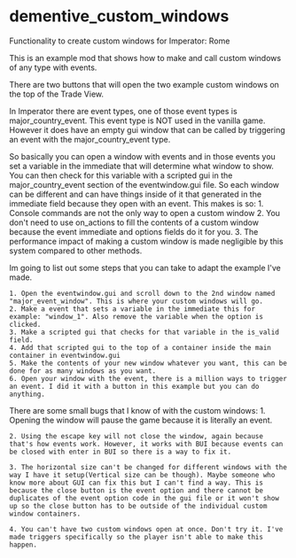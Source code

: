 # dementive_custom_windows
Functionality to create custom windows for Imperator: Rome

This is an example mod that shows how to make and call custom windows of any type with events.

There are two buttons that will open the two example custom windows on the top of the Trade View.

In Imperator there are event types, one of those event types is major_country_event. This event type is NOT used in the vanilla game.
However it does have an empty gui window that can be called by triggering an event with the major_country_event type.

So basically you can open a window with events and in those events you set a variable in the immediate that will determine what window to show.
You can then check for this variable with a scripted gui in the major_country_event section of the eventwindow.gui file.
So each window can be different and can have things inside of it that generated in the immediate field because they open with an event.
This makes is so:
	1. Console commands are not the only way to open a custom window
	2. You don't need to use on_actions to fill the contents of a custom window because the event immediate and options fields do it for you.
	3. The performance impact of making a custom window is made negligible by this system compared to other methods.

Im going to list out some steps that you can take to adapt the example I've made.

	1. Open the eventwindow.gui and scroll down to the 2nd window named "major_event_window". This is where your custom windows will go.
	2. Make a event that sets a variable in the immediate this for example: "window_1". Also remove the variable when the option is clicked.
	3. Make a scripted gui that checks for that variable in the is_valid field.
	4. Add that scripted gui to the top of a container inside the main container in eventwindow.gui
	5. Make the contents of your new window whatever you want, this can be done for as many windows as you want.
	6. Open your window with the event, there is a million ways to trigger an event. I did it with a button in this example but you can do anything.

There are some small bugs that I know of with the custom windows:
	1. Opening the window will pause the game because it is literally an event.

	2. Using the escape key will not close the window, again because that's how events work. However, it works with BUI because events can be closed with enter in BUI so there is a way to fix it.

	3. The horizontal size can't be changed for different windows with the way I have it setup(Vertical size can be though). Maybe someone who know more about GUI can fix this but I can't find a way. This is because the close button is the event option and there cannot be duplicates of the event option code in the gui file or it won't show up so the close button has to be outside of the individual custom window containers.
	
	4. You can't have two custom windows open at once. Don't try it. I've made triggers specifically so the player isn't able to make this happen.
